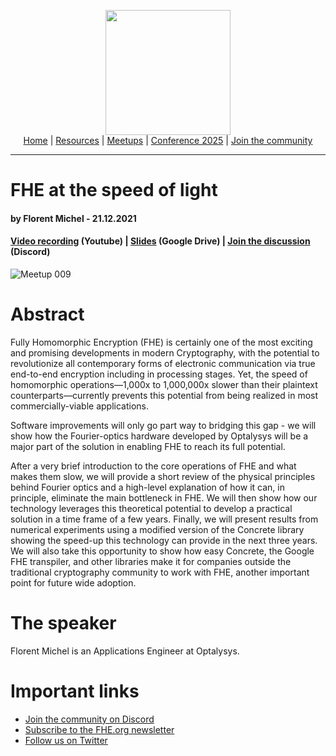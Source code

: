 <!-- Main header navigation -->
<p align="center">
  <img width="200" src="https://user-images.githubusercontent.com/5758427/180978488-db825482-5a58-4c7c-9589-c494a6f0be04.png"><br/>
  <a href="https://fhe-org.github.io">Home</a> | <a href="https://fhe-org.github.io/resources">Resources</a> | <a href="https://fhe-org.github.io/meetups/">Meetups</a> | <a href="https://fhe-org.github.io/conferences/conference-2025/">Conference 2025</a> | <a href="https://fhe-org.github.io/community">Join the community</a>
</p>
<hr/>
<!-- /Main header navigation -->


# FHE at the speed of light
#### by Florent Michel - 21.12.2021

#### <a href="https://www.youtube.com/watch?v=eU2QcZsotCA">Video recording</a> (Youtube) | <a href="https://drive.google.com/file/d/1JHDphwkEnEJTsG_GRpXbNE0dryHW6-VY/view">Slides</a> (Google Drive) | <a href="https://discord.fhe.org">Join the discussion</a> (Discord)

![Meetup 009](https://github.com/FHE-org/fhe-org.github.io/assets/37557436/dc07fc4a-d479-4443-85d9-527dd2333447)

# Abstract
Fully Homomorphic Encryption (FHE) is certainly one of the most exciting and promising developments in modern Cryptography, with the potential to revolutionize all contemporary forms of electronic communication via true end-to-end encryption including in processing stages. Yet, the speed of homomorphic operations—1,000x to 1,000,000x slower than their plaintext counterparts—currently prevents this potential from being realized in most commercially-viable applications.

Software improvements will only go part way to bridging this gap - we will show how the Fourier-optics hardware developed by Optalysys will be a major part of the solution in enabling FHE to reach its full potential.

After a very brief introduction to the core operations of FHE and what makes them slow, we will provide a short review of the physical principles behind Fourier optics and a high-level explanation of how it can, in principle, eliminate the main bottleneck in FHE. We will then show how our technology leverages this theoretical potential to develop a practical solution in a time frame of a few years. Finally, we will present results from numerical experiments using a modified version of the Concrete library showing the speed-up this technology can provide in the next three years. We will also take this opportunity to show how easy Concrete, the Google FHE transpiler, and other libraries make it for companies outside the traditional cryptography community to work with FHE, another important point for future wide adoption.

# The speaker
Florent Michel is an Applications Engineer at Optalysys.

# Important links
- <a href="https://discord.fhe.org">Join the community on Discord</a>
- <a href="https://fheorg.substack.com">Subscribe to the FHE.org newsletter</a>
- <a href="https://twitter.com/fhe_org">Follow us on Twitter</a>

